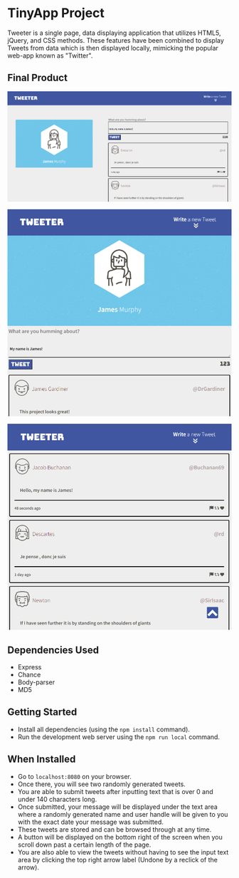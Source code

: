 # TinyApp Project

Tweeter is a single page, data displaying application that utilizes HTML5, jQuery, and CSS methods. These features have been combined to display Tweets from data which is then displayed locally, mimicking the popular web-app known as "Twitter". 

## Final Product

!["Desktop Format"](https://github.com/JamesMurphyy/tweeter/blob/master/docs/Tweeter%20App%20ss1.PNG?raw=true)

!["Mobile Format"](https://github.com/JamesMurphyy/tweeter/blob/master/docs/Tweeter%20App%20ss3.PNG)

!["Mobile Format Displaying Tweets"](https://github.com/JamesMurphyy/tweeter/blob/master/docs/Tweeter%20App%20ss2.PNG)


## Dependencies Used

- Express
- Chance
- Body-parser
- MD5

## Getting Started

- Install all dependencies (using the `npm install` command).
- Run the development web server using the `npm run local` command.

## When Installed

- Go to `localhost:8080` on your browser.
- Once there, you will see two randomly generated tweets.
- You are able to submit tweets after inputting text that is over 0 and under 140 characters long.
- Once submitted, your message will be displayed under the text area where a randomly generated name and user handle will be given to you with the exact date your message was submitted.
- These tweets are stored and can be browsed through at any time.
- A button will be displayed on the bottom right of the screen when you scroll down past a certain length of the page.
- You are also able to view the tweets without having to see the input text area by clicking the top right arrow label (Undone by a reclick of the arrow).